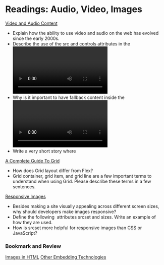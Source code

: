 # Readings: Audio, Video, Images

[Video and Audio Content](https://developer.mozilla.org/en-US/docs/Learn/HTML/Multimedia_and_embedding/Video_and_audio_content)

- Explain how the ability to use video and audio on the web has evolved since the early 2000s.
- Describe the use of the src and controls attributes in the <video> element.
- Why is it important to have fallback content inside the <video> element?
- Write a very short story where <audio> and <video> are characters.

[A Complete Guide To Grid](https://css-tricks.com/snippets/css/complete-guide-grid/)

- How does Grid layout differ from Flex?
- Grid container, grid item, and grid line are a few important terms to understand when using Grid. Please describe these terms in a few sentences.

[Responsive Images](https://developer.mozilla.org/en-US/docs/Learn/HTML/Multimedia_and_embedding/Responsive_images)

- Besides making a site visually appealing across different screen sizes, why should developers make images responsive?
- Define the following <img> attributes srcset and sizes. Write an example of how they are used.
- How is srcset more helpful for responsive images than CSS or JavaScript?

### Bookmark and Review

[Images in HTML](https://developer.mozilla.org/en-US/docs/Learn/HTML/Multimedia_and_embedding/Images_in_HTML)
[Other Embedding Technologies](https://developer.mozilla.org/en-US/docs/Learn/HTML/Multimedia_and_embedding/Other_embedding_technologies)


